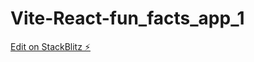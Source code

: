 # Vite-React-fun_facts_app_1

[Edit on StackBlitz ⚡️](https://stackblitz.com/edit/vitejs-vite-esmaj6)